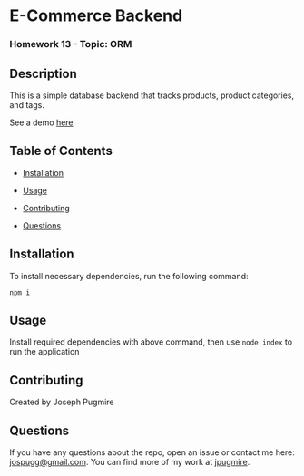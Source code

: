 # E-Commerce Backend
  
  ### Homework 13 - Topic: ORM

  ## Description

  This is a simple database backend that tracks products, product categories, and tags.
  
  See a demo [here](https://youtu.be/IcW64VmeouI)

  ## Table of Contents

  * [Installation](#installation)

  * [Usage](#usage)
    
  * [Contributing](#contributing)

  * [Questions](#questions)

  ## Installation

  To install necessary dependencies, run the following command:

  ```
  npm i
  ```

  ## Usage

  Install required dependencies with above command, then use ``` node index ``` to run the application

  ## Contributing

  Created by Joseph Pugmire

  ## Questions

  If you have any questions about the repo, open an issue or contact me here: jospugg@gmail.com.
  You can find more of my work at [jpugmire](https://github.com/jpugmire).
  
